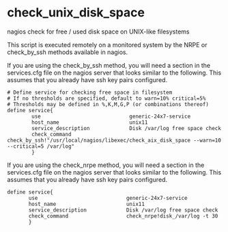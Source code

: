 # check_unix_disk_space
nagios check for free / used disk space on UNIX-like filesystems

This script is executed remotely on a monitored system by the NRPE or check_by_ssh methods available in nagios.

If you are using the check_by_ssh method, you will need a section in the services.cfg
file on the nagios server that looks similar to the following.
This assumes that you already have ssh key pairs configured.

    # Define service for checking free space in filesystem
    # If no thresholds are specified, default to warn=10% critical=5%
    # Thresholds may be defined in %,K,M,G,P (or combinations thereof)
    define service{
            use                             generic-24x7-service
            host_name                       unix11
            service_description             Disk /var/log free space check
            check_command                   check_by_ssh!"/usr/local/nagios/libexec/check_aix_disk_space --warn=10 --critical=5 /var/log"
            }
    

If you are using the check_nrpe method, you will need a section in the services.cfg file on the nagios server that looks similar to the following.
This assumes that you already have ssh key pairs configured.

    define service{
           use                             generic-24x7-service
           host_name                       unix11
           service_description             Disk /var/log free space check
           check_command                   check_nrpe!disk_/var/log -t 30
           }
  

